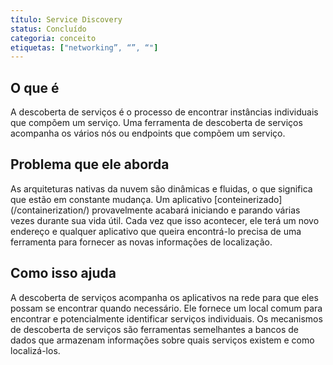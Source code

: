```yaml
---
título: Service Discovery
status: Concluído
categoria: conceito
etiquetas: ["networking”, “”, “"]
---
```


## O que é

A descoberta de serviços é o processo de encontrar instâncias individuais que compõem um serviço. 
Uma ferramenta de descoberta de serviços acompanha os vários nós ou endpoints que compõem um serviço. 

## Problema que ele aborda

As arquiteturas nativas da nuvem são dinâmicas e fluidas, o que significa que estão em constante mudança. 
Um aplicativo [conteinerizado] (/containerization/) provavelmente acabará iniciando e parando várias vezes durante sua vida útil. 
Cada vez que isso acontecer, ele terá um novo endereço e 
qualquer aplicativo que queira encontrá-lo precisa de uma ferramenta para fornecer as novas informações de localização. 

## Como isso ajuda

A descoberta de serviços acompanha os aplicativos na rede para que eles possam se encontrar quando necessário. 
Ele fornece um local comum para encontrar e potencialmente identificar serviços individuais. 
Os mecanismos de descoberta de serviços são ferramentas semelhantes a bancos de dados que armazenam informações sobre quais serviços existem e como localizá-los.
